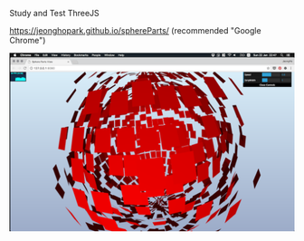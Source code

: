 Study and Test ThreeJS

https://jeonghopark.github.io/sphereParts/ (recommended "Google Chrome")

![images/capture-1.png](images/capture-1.png)
